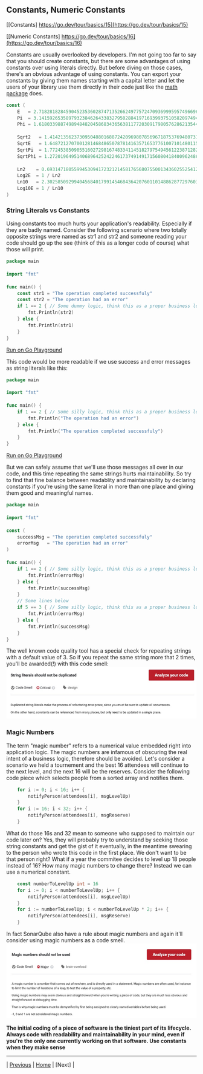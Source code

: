 ## Constants, Numeric Constants

[[Constants] https://go.dev/tour/basics/15](https://go.dev/tour/basics/15)

[[Numeric Constants] https://go.dev/tour/basics/16](https://go.dev/tour/basics/16)

Constants are usually overlooked by developers. I'm not going too far to say that you should create constants, but there are some advantages of using constants over using literals directly. But before diving on those cases, there's an obvious advantage of using constants. You can export your constants by giving them names starting with a capital letter and let the users of your library use them directly in their code just like the [math package](https://pkg.go.dev/math#pkg-constants) does. 
```go
const (
	E   = 2.71828182845904523536028747135266249775724709369995957496696763 // https://oeis.org/A001113
	Pi  = 3.14159265358979323846264338327950288419716939937510582097494459 // https://oeis.org/A000796
	Phi = 1.61803398874989484820458683436563811772030917980576286213544862 // https://oeis.org/A001622

	Sqrt2   = 1.41421356237309504880168872420969807856967187537694807317667974 // https://oeis.org/A002193
	SqrtE   = 1.64872127070012814684865078781416357165377610071014801157507931 // https://oeis.org/A019774
	SqrtPi  = 1.77245385090551602729816748334114518279754945612238712821380779 // https://oeis.org/A002161
	SqrtPhi = 1.27201964951406896425242246173749149171560804184009624861664038 // https://oeis.org/A139339

	Ln2    = 0.693147180559945309417232121458176568075500134360255254120680009 // https://oeis.org/A002162
	Log2E  = 1 / Ln2
	Ln10   = 2.30258509299404568401799145468436420760110148862877297603332790 // https://oeis.org/A002392
	Log10E = 1 / Ln10
)
```

### String Literals vs Constants

Using constants too much hurts your application's readability. Especially if they are badly named. Consider the following scenario where two totally opposite strings were named as str1 and str2 and someone reading your code should go up the see (think of this as a longer code of course) what those will print.
```go
package main

import "fmt"

func main() {
	const str1 = "The operation completed successfuly"
	const str2 = "The operation had an error"
	if 1 == 2 { // Some dummy logic, think this as a proper business logic
		fmt.Println(str2)
	} else {
		fmt.Println(str1)
	}
}
```
[Run on Go Playground](https://go.dev/play/p/yPt54LBQ7dB)

This code would be more readable if we use success and error messages as string literals like this:
```go
package main

import "fmt"

func main() {
	if 1 == 2 { // Some silly logic, think this as a proper business logic
		fmt.Println("The operation had an error")
	} else {
		fmt.Println("The operation completed successfuly")
	}
}
```
[Run on Go Playground](https://go.dev/play/p/UauwM6l3jeK)

But we can safely assume that we'll use those messages all over in our code, and this time repeating the same strings hurts maintainability. So try to find that fine balance between readablity and maintainability by declaring constants if you're using the same literal in more than one place and giving them good and meaningful names.
```go
package main

import "fmt"

const (
	successMsg = "The operation completed successfuly"
	errorMsg   = "The operation had an error"
)

func main() {
	if 1 == 2 { // Some silly logic, think this as a proper business logic
		fmt.Println(errorMsg)
	} else {
		fmt.Println(successMsg)
	}
	// Some lines below
	if 5 == 3 { // Some silly logic, think this as a proper business logic
		fmt.Println(errorMsg)
	} else {
		fmt.Println(successMsg)
	}
}
```

The well known code quality tool has a special check for repeating strings with a default value of 3. So if you repeat the same string more that 2 times, you'll be awarded(!) with this code smell:
![SonarQube's String Literal Code Smell](stringLiteralsSonar.jpg)

### Magic Numbers

The term "magic number" refers to a numerical value embedded right into application logic. The magic numbers are infamous of obscuring the real intent of a business logic, therefore should be avoided. Let's consider a scenario we held a tournement and the best 16 attendees will continue to the next level, and the next 16 will be the reserves. Consider the following code piece which selects people from a sorted array and notifies them.
```go
	for i := 0; i < 16; i++ {
		notifyPerson(attendees[i], msgLevelUp)
	}
	for i := 16; i < 32; i++ {
		notifyPerson(attendees[i], msgReserve)
	}
```
What do those 16s and 32 mean to someone who supposed to maintain our code later on? Yes, they will probably try to understand by seeking those string constants and get the gist of it eventually, in the meantime swearing to the person who wrote this code in the first place. We don't want to be that person right? What if a year the commitee decides to level up 18 people instead of 16? How many magic numbers to change there? Instead we can use a numerical constant.
```go
    const numberToLevelUp int = 16
	for i := 0; i < numberToLevelUp; i++ {
		notifyPerson(attendees[i], msgLevelUp)
	}
	for i := numberToLevelUp; i < numberToLevelUp * 2; i++ {
		notifyPerson(attendees[i], msgReserve)
	}
```

In fact SonarQube also have a rule about magic numbers and again it'll consider using magic numbers as a code smell.
![SonarQube's Magic Number Code Smell](magicNumberSonar.jpg)

**The initial coding of a piece of software is the tiniest part of its lifecycle. Always code with readability and maintainability in your mind, even if you're the only one currently working on that software. Use constants when they make sense**

---

| [Previous](13.md) | [Home](../../index.md) | [Next] |